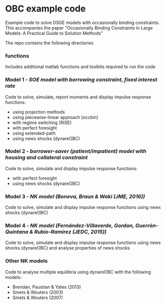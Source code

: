 # OBC example code
Example code to solve DSGE models with occasionally binding constraints.
This accompanies the paper "Occasionally Binding Constraints in Large Models: A Practical Guide to Solution Methods"

The repo contains the following directories
### functions
Includes additional matlab functions and toolkits required to run the code

### Model 1 - *SOE model with borrowing constraint, fixed interest rate*
Code to solve, simulate, report moments and display impulse response functions:
- using projection methods
- using piecewise-linear approach (occbin)
- with regime switching (RISE)
- with perfect foresight
- using extended-path
- using news shocks (dynareOBC)

### Model 2 - *borrower-saver (patient/impatient) model with housing and collateral constraint*
Code to solve, simulate and display impulse response functions:
- with perfect foresight
- using news shocks (dynareOBC)

### Model 3 - *NK model (Boneva, Braun & Waki (JME, 2016))*
Code to solve, simulate and display impulse response functions using news shocks (dynareOBC)

### Model 4 - *NK model (Fernández-Villaverde, Gordon, Guerrón-Quintana & Rubio-Ramírez (JEDC, 2015))*
Code to solve, simulate and display impulse response functions using news shocks (dynareOBC) and analyse properties of news shocks

### Other NK models
Code to analyse multiple equilibria using dynareOBC with the following models:
- Brendan, Paustian & Yates (2013)
- Smets & Wouters (2003)
- Smets & Wouters (2007)
